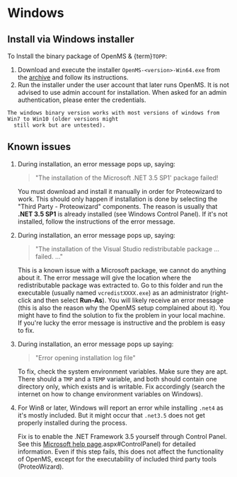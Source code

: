 Windows
=======================

## Install via Windows installer

To Install the binary package of OpenMS & {term}`TOPP`:

1. Download and execute the installer `OpenMS-<version>-Win64.exe` from the [archive](https://abibuilder.cs.uni-tuebingen.de/archive/openms/OpenMSInstaller/release/latest/) and follow its instructions.
2. Run the installer under the user account that later runs OpenMS. It is not advised to use admin account for
   installation. When asked for an admin authentication, please enter the credentials.

```{tip}
The windows binary version works with most versions of windows from Win7 to Win10 (older versions might
  still work but are untested).
```

## Known issues

1. During installation, an error message pops up, saying:
   >"The installation of the Microsoft .NET 3.5 SP1' package failed!

   You must download and install it manually in order for Proteowizard to work.
   This should only happen if installation is done by selecting the "Third Party - Proteowizard" components. The reason is
   usually that **.NET 3.5 SP1** is already installed (see Windows Control Panel). If it's not installed, follow the
   instructions of the error message.
2. During installation, an error message pops up, saying:
   > "The installation of the Visual Studio redistributable package ... failed. ..."

   This is a known issue with a Microsoft package, we cannot do anything about it.
   The error message will give the location where the redistributable package was extracted to. Go to this folder and
   run the executable (usually named `vcredistXXXX.exe`) as an administrator (right-click and then select **Run-As**). You will likely
   receive an error message (this is also the reason why the OpenMS setup complained about it). You might have to find
   the solution to fix the problem in your local machine. If you're lucky the error message is instructive and the
   problem is easy to fix.
3. During installation, an error message pops up saying:
   >"Error opening installation log file"

   To fix, check the system environment variables. Make sure they are apt. There should a `TMP` and a `TEMP` variable,
   and both should contain one directory only, which exists and is writable. Fix accordingly (search the internet on
   how to change environment variables on Windows).
4. For Win8 or later, Windows will report an error while installing `.net4` as it's mostly included. But it might occur
   that `.net3.5` does not get properly installed during the process.

   Fix is to enable the .NET Framework 3.5 yourself through Control Panel. See this [Microsoft help page](https://docs.microsoft.com/en-us/dotnet/framework/install/dotnet-35-windows).aspx#ControlPanel) for detailed information. Even if this step fails, this does not affect the functionality of OpenMS, except for the executability of included third party tools (ProteoWizard).
